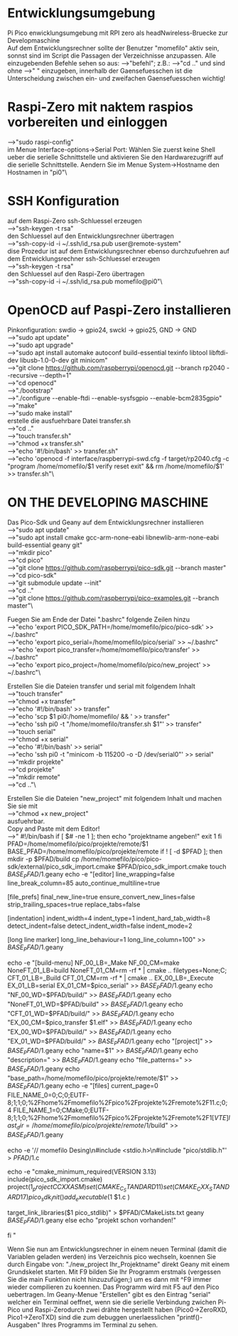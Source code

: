 # Entwicklungsumgebung
Pi Pico enwicklungsumgebung mit RPI zero als headNwireless-Bruecke zur Developmaschine\
Auf dem Entwicklungsrechner sollte der Benutzer "momefilo" aktiv sein, sonnst sind im Script die Passagen der Verzeichnisse anzupassen.
Alle einzugebenden Befehle sehen so aus: -->"befehl"; z.B.: -->"cd .."
und sind ohne -->" " einzugeben, innerhalb der Gaensefuesschen ist die Unterscheidung zwischen
ein- und zweifachen Gaensefuesschen wichtig!

# Raspi-Zero mit naktem raspios vorbereiten und einloggen
-->"sudo raspi-config"\
im Menue Interface-options->Serial Port: Wählen Sie zuerst keine Shell ueber
die serielle Schnittstelle und aktivieren Sie den Hardwarezugriff auf die serielle Schnittstelle.
Aendern Sie im Menue System->Hostname den Hostnamen in "pi0"\

# SSH Konfiguration
auf dem Raspi-Zero ssh-Schluessel erzeugen\
-->"ssh-keygen -t rsa"\
den Schluessel auf den Entwicklungsrechner übertragen\
-->"ssh-copy-id -i ~/.ssh/id_rsa.pub user@remote-system"\
dise Prozedur ist auf dem Entwicklungsrechner ebenso durchzufuehren
auf dem Entwicklungsrechner ssh-Schluessel erzeugen\
-->"ssh-keygen -t rsa"\
den Schluessel auf den Raspi-Zero übertragen\
-->"ssh-copy-id -i ~/.ssh/id_rsa.pub momefilo@pi0"\

# OpenOCD auf Paspi-Zero installieren
Pinkonfiguration: swdio -> gpio24, swckl -> gpio25, GND -> GND\
-->"sudo apt update"\
-->"sudo apt upgrade"\
-->"sudo apt install automake autoconf build-essential texinfo libtool libftdi-dev libusb-1.0-0-dev git minicom"\
-->"git clone https://github.com/raspberrypi/openocd.git --branch rp2040 --recursive --depth=1"\
-->"cd openocd"\
-->"./bootstrap"\
-->"./configure --enable-ftdi --enable-sysfsgpio --enable-bcm2835gpio"\
-->"make"\
-->"sudo make install"\
erstelle die ausfuehrbare Datei transfer.sh\
-->"cd .."\
-->"touch transfer.sh"\
-->"chmod +x transfer.sh"\
-->"echo '#!/bin/bash' >> transfer.sh"\
-->"echo 'openocd -f interface/raspberrypi-swd.cfg -f target/rp2040.cfg -c "program /home/momefilo/$1 verify reset exit" && rm /home/momefilo/$1' >> transfer.sh"\

# ON THE DEVELOPING MASCHINE
Das Pico-Sdk und Geany auf dem Entwicklungsrechner installieren\
-->"sudo apt update"\
-->"sudo apt install cmake gcc-arm-none-eabi libnewlib-arm-none-eabi build-essential geany git"\
-->"mkdir pico"\
-->"cd pico"\
-->"git clone https://github.com/raspberrypi/pico-sdk.git --branch master"\
-->"cd pico-sdk"\
-->"git submodule update --init"\
-->"cd .."\
-->"git clone https://github.com/raspberrypi/pico-examples.git --branch master"\

Fuegen Sie am Ende der Datei ".bashrc" folgende Zeilen hinzu\
-->"echo 'export PICO_SDK_PATH=/home/momefilo/pico/pico-sdk' >> ~/.bashrc"\
-->"echo 'export pico_serial=/home/momefilo/pico/serial' >> ~/.bashrc"\
-->"echo 'export pico_transfer=/home/momefilo/pico/transfer' >> ~/.bashrc"\
-->"echo 'export pico_project=/home/momefilo/pico/new_project' >> ~/.bashrc"\

Erstellen Sie die Dateien transfer und serial mit folgendem Inhalt\
-->"touch transfer"\
-->"chmod +x transfer"\
-->"echo '#!/bin/bash' >> transfer"\
-->"echo 'scp $1 pi0:/home/momefilo/ && \' >> transfer"\
-->"echo 'ssh pi0 -t "/home/momefilo/transfer.sh $1"' >> transfer"\
-->"touch serial"\
-->"chmod +x serial"\
-->"echo '#!/bin/bash' >> serial"\
-->"echo 'ssh pi0 -t "minicom -b 115200 -o -D /dev/serial0"' >> serial"\
-->"mkdir projekte"\
-->"cd projekte"\
-->"mkdir remote"\
-->"cd .."\

Erstellen Sie die Dateien "new_project" mit folgendem Inhalt und machen Sie sie mit\
-->"chmod +x new_project"\
ausfuehrbar.\
Copy and Paste mit dem Editor!\
-->"
#!/bin/bash
if [ $# -ne 1 ]; then
	echo "projektname angeben!"
 	exit 1
fi
PFAD=/home/momefilo/pico/projekte/remote/$1
BASE_PFAD=/home/momefilo/pico/projekte/remote
if  ! [ -d $PFAD ]; then
mkdir -p $PFAD/build
cp /home/momefilo/pico/pico-sdk/external/pico_sdk_import.cmake $PFAD/pico_sdk_import.cmake
touch $BASE_PFAD/$1.geany
echo -e "[editor]
line_wrapping=false
line_break_column=85
auto_continue_multiline=true

[file_prefs]
final_new_line=true
ensure_convert_new_lines=false
strip_trailing_spaces=true
replace_tabs=false

[indentation]
indent_width=4
indent_type=1
indent_hard_tab_width=8
detect_indent=false
detect_indent_width=false
indent_mode=2

[long line marker]
long_line_behaviour=1
long_line_column=100" >> $BASE_PFAD/$1.geany

echo -e "[build-menu]
NF_00_LB=_Make
NF_00_CM=make
NoneFT_01_LB=build
NoneFT_01_CM=rm -rf * | cmake ..
filetypes=None;C;
CFT_01_LB=_Build
CFT_01_CM=rm -rf * | cmake ..
EX_00_LB=_Execute
EX_01_LB=serial
EX_01_CM=$pico_serial" >> $BASE_PFAD/$1.geany
echo "NF_00_WD=$PFAD/build/" >> $BASE_PFAD/$1.geany
echo "NoneFT_01_WD=$PFAD/build" >> $BASE_PFAD/$1.geany
echo "CFT_01_WD=$PFAD/build/"  >> $BASE_PFAD/$1.geany
echo "EX_00_CM=$pico_transfer $1.elf"  >> $BASE_PFAD/$1.geany
echo "EX_00_WD=$PFAD/build/"  >> $BASE_PFAD/$1.geany
echo "EX_01_WD=$PFAD/build/"  >> $BASE_PFAD/$1.geany
echo "[project]" >> $BASE_PFAD/$1.geany
echo "name=$1" >> $BASE_PFAD/$1.geany
echo "description=" >> $BASE_PFAD/$1.geany
echo "file_patterns=" >> $BASE_PFAD/$1.geany
echo "base_path=/home/momefilo/pico/projekte/remote/$1" >> $BASE_PFAD/$1.geany
echo -e "[files]
current_page=0
FILE_NAME_0=0;C;0;EUTF-8;1;1;0;%2Fhome%2Fmomefilo%2Fpico%2Fprojekte%2Fremote%2F$1%2F$1.c;0;4
FILE_NAME_1=0;CMake;0;EUTF-8;1;1;0;%2Fhome%2Fmomefilo%2Fpico%2Fprojekte%2Fremote%2F$1%2FCMakeLists.txt;0;4
[VTE]
last_dir=/home/momefilo/pico/projekte/remote/$1/build" >> $BASE_PFAD/$1.geany

echo -e '// momefilo Desing\n#include <stdio.h>\n#include "pico/stdlib.h"' > $PFAD/$1.c

echo -e "cmake_minimum_required(VERSION 3.13)
include(pico_sdk_import.cmake)
project($1_project C CXX ASM)
set(CMAKE_C_STANDARD 11)
set(CMAKE_CXX_STANDARD 17)
pico_sdk_init()
add_executable($1
$1.c
)

target_link_libraries($1 pico_stdlib)" > $PFAD/CMakeLists.txt
geany $BASE_PFAD/$1.geany
else
echo "projekt schon vorhanden!"

fi
"

Wenn Sie nun am Entwicklungsrechner in einem neuen Terminal (damit die Variablen geladen werden) ins Verzeichnis pico wechseln, koennen Sie 
durch Eingabe von: "./new_project Ihr_Projektname" direkt Geany mit einem
Grundskelet starten. Mit F9 bilden Sie Ihr Programm erstmals (vergessen Sie die main Funktion nicht hinzuzufügen;) um es dann 
mit ^F9 immer wieder compilieren zu koennen. Das Programm wird mit F5 auf den Pico uebertragen.
Im Geany-Menue "Erstellen" gibt es  den Eintrag "serial" welcher ein Terminal oeffnet, wenn sie die serielle Verbindung
zwichen Pi-Pico und Raspi-Zerodurch zwei drähte hergestellt haben (Pico0->ZeroRXD, Pico1->ZeroTXD) sind die zum debuggen unerlaesslichen "printf()-Ausgaben" Ihres Programms im Terminal zu sehen.


